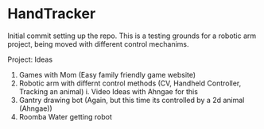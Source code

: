 # HandTracker
Initial commit setting up the repo. This is a testing grounds for a robotic arm project, being moved with different control mechanims.

Project: Ideas
1. Games with Mom (Easy family friendly game website)
2. Robotic arm with differnt control methods (CV, Handheld Controller, Tracking an animal)
    i. Video Ideas with Ahngae for this
3. Gantry drawing bot (Again, but this time its controlled by a 2d animal (Ahngae))
4. Roomba Water getting robot

